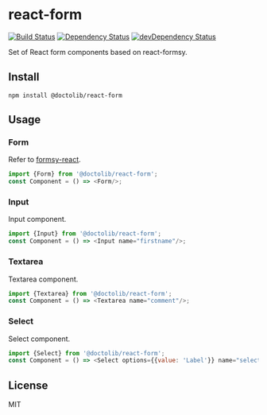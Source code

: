 # react-form
[![Build Status](https://travis-ci.org/doctolib/react-form.svg?branch=master)](https://travis-ci.org/doctolib/react-form)
[![Dependency Status](https://david-dm.org/doctolib/react-form.svg?theme=shields.io)](https://david-dm.org/doctolib/react-form)
[![devDependency Status](https://david-dm.org/doctolib/react-form/dev-status.svg?theme=shields.io)](https://david-dm.org/doctolib/react-form#info=devDependencies)

Set of React form components based on react-formsy.

## Install

```
npm install @doctolib/react-form
```

## Usage

### Form

Refer to [formsy-react](https://github.com/christianalfoni/formsy-react#how-to-use).

```js
import {Form} from '@doctolib/react-form';
const Component = () => <Form/>;
```

### Input

Input component.

```js
import {Input} from '@doctolib/react-form';
const Component = () => <Input name="firstname"/>;
```

### Textarea

Textarea component.

```js
import {Textarea} from '@doctolib/react-form';
const Component = () => <Textarea name="comment"/>;
```

### Select

Select component.

```js
import {Select} from '@doctolib/react-form';
const Component = () => <Select options={{value: 'Label'}} name="select"/>;
```

## License

MIT
